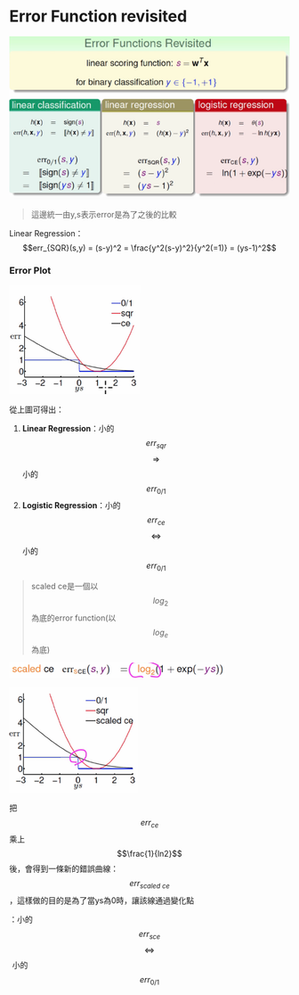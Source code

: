 # Error Function revisited

![](/assets/fchewcwhe9fwe213.png)

> 這邊統一由y,s表示error是為了之後的比較

Linear Regression：$$err_{SQR}(s,y) = (s-y)^2 = \frac{y^2(s-y)^2}{y^2(=1)} = (ys-1)^2$$

### Error Plot

![](/assets/fj3289fj39j2234324fffft.png)

從上圖可得出：

1. **Linear Regression**：小的$$err_{sqr}$$ $$\Rightarrow$$ 小的 $$err_{0/1}$$
2. **Logistic Regression**：小的$$err_{ce}$$ $$\Leftrightarrow$$ 小的 $$err_{0/1}$$

> scaled ce是一個以$$log_2$$為底的error function\(以$$log_{e}$$為底\)

![](/assets/xxmxwoi83894r1.png)

![](/assets/jasodj4309jf3042t.png)

把$$err_{ce}$$乘上$$\frac{1}{ln2}$$後，會得到一條新的錯誤曲線：$$err_{scaled\ ce}$$，這樣做的目的是為了當ys為0時，讓該線通過變化點

：小的$$err_{sce} $$ $$\Leftrightarrow$$  小的$$err_{0/1}$$

